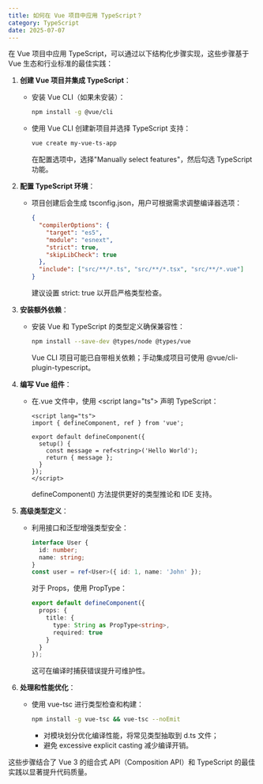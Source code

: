 ```yaml
---
title: 如何在 Vue 项目中应用 TypeScript？
category: TypeScript
date: 2025-07-07
---
```

在 Vue 项目中应用 TypeScript，可以通过以下结构化步骤实现，这些步骤基于 Vue 生态和行业标准的最佳实践： 

1. **创建 Vue 项目并集成 TypeScript**：
   - 安装 Vue CLI（如果未安装）：
     ```bash
     npm install -g @vue/cli
     ```
   - 使用 Vue CLI 创建新项目并选择 TypeScript 支持：  
     ```bash
     vue create my-vue-ts-app
     ```
     在配置选项中，选择"Manually select features"，然后勾选 TypeScript 功能。  

2. **配置 TypeScript 环境**：
   - 项目创建后会生成 tsconfig.json，用户可根据需求调整编译器选项：
     ```json
     {
       "compilerOptions": {
         "target": "es5",
         "module": "esnext",
         "strict": true,
         "skipLibCheck": true
       },
       "include": ["src/**/*.ts", "src/**/*.tsx", "src/**/*.vue"]
     }
     ```  
     建议设置 strict: true 以开启严格类型检查。  

3. **安装额外依赖**：
   - 安装 Vue 和 TypeScript 的类型定义确保兼容性：
     ```bash
     npm install --save-dev @types/node @types/vue  
     ```  
     Vue CLI 项目可能已自带相关依赖；手动集成项目可使用 @vue/cli-plugin-typescript。  

4. **编写 Vue 组件**：
   - 在.vue 文件中，使用 \<script lang="ts"\> 声明 TypeScript：
     ```vue
     <script lang="ts">
     import { defineComponent, ref } from 'vue';

     export default defineComponent({
       setup() {
         const message = ref<string>('Hello World');
         return { message };
       }
     });
     </script>
     ```  
     defineComponent() 方法提供更好的类型推论和 IDE 支持。  

5. **高级类型定义**：
   - 利用接口和泛型增强类型安全：
     ```typescript
     interface User {
       id: number;
       name: string;
     }
     const user = ref<User>({ id: 1, name: 'John' });
     ```  
     对于 Props，使用 PropType：
     ```typescript
     export default defineComponent({
       props: {
         title: {
           type: String as PropType<string>,
           required: true
         }
       }
     });
     ```  
     这可在编译时捕获错误提升可维护性。  

6. **处理和性能优化**：
   - 使用 vue-tsc 进行类型检查和构建：
     ```bash
     npm install -g vue-tsc && vue-tsc --noEmit
     ```  
     - 对模块划分优化编译性能，将常见类型抽取到 d.ts 文件；
     - 避免 excessive explicit casting 减少编译开销。  

这些步骤结合了 Vue 3 的组合式 API（Composition API）和 TypeScript 的最佳实践以显著提升代码质量。
